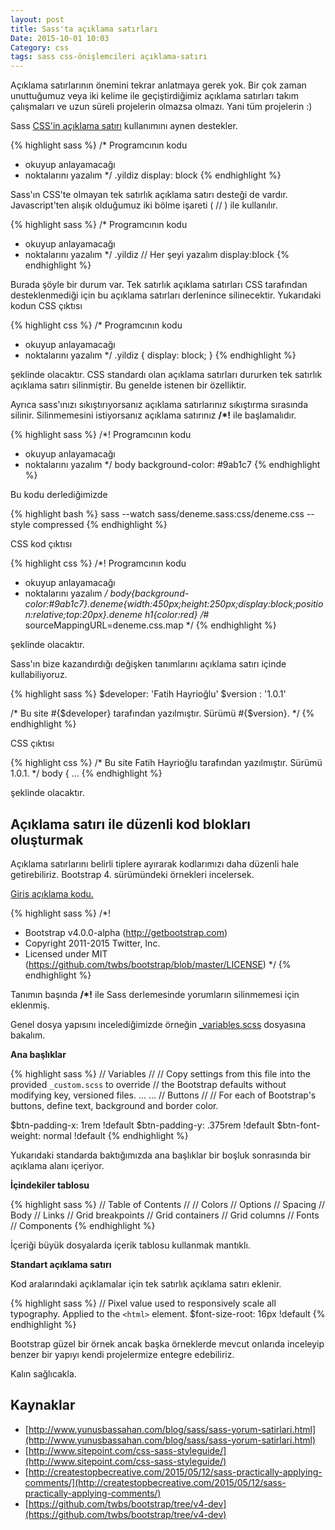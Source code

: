 ```yaml
---
layout: post
title: Sass'ta açıklama satırları
Date: 2015-10-01 10:03
Category: css
tags: sass css-önişlemcileri açıklama-satırı
---
```


Açıklama satırlarının önemini tekrar anlatmaya gerek yok. Bir çok zaman unuttuğumuz veya iki kelime ile geçiştirdiğimiz açıklama satırları takım çalışmaları ve uzun süreli projelerin olmazsa olmazı. Yani tüm projelerin :)

Sass [CSS'in açıklama satırı](http://fatihhayrioglu.com/css-yorum-kodu-ekleme/) kullanımını aynen destekler.

{% highlight sass %}
/* Programcının kodu 
 * okuyup anlayamacağı 
 * noktalarını yazalım */
.yildiz
    display: block
{% endhighlight %}

Sass'ın CSS'te olmayan tek satırlık açıklama satırı desteği de vardır. Javascript'ten alışık olduğumuz iki bölme işareti ( // ) ile kullanılır.

{% highlight sass %}
/* Programcının kodu 
 * okuyup anlayamacağı 
 * noktalarını yazalım */
.yildiz
    // Her şeyi yazalım
    display:block
{% endhighlight %}
    
Burada şöyle bir durum var. Tek satırlık açıklama satırları CSS tarafından desteklenmediği için bu açıklama satırları derlenince silinecektir. Yukarıdaki kodun CSS çıktısı

{% highlight css %}
/* Programcının kodu
 * okuyup anlayamacağı 
 * noktalarını yazalım */
.yildiz {
  display: block;
}
{% endhighlight %}

şeklinde olacaktır. CSS standardı olan açıklama satırları dururken tek satırlık açıklama satırı silinmiştir. Bu genelde istenen bir özelliktir. 

Ayrıca sass'ınızı sıkıştırıyorsanız açıklama satırlarınız sıkıştırma sırasında silinir. Silinmemesini istiyorsanız açıklama satırınız **/*!** ile başlamalıdır.

{% highlight sass %}
/*! Programcının kodu
 * okuyup anlayamacağı 
 * noktalarını yazalım */
body
  background-color: #9ab1c7
{% endhighlight %}

Bu kodu derlediğimizde 

{% highlight bash %}
sass --watch sass/deneme.sass:css/deneme.css --style compressed
{% endhighlight %}

CSS kod çıktısı

{% highlight css %}
/*! Programcının kodu
 * okuyup anlayamacağı 
 * noktalarını yazalım */ body{background-color:#9ab1c7}.deneme{width:450px;height:250px;display:block;position:relative;top:20px}.deneme h1{color:red}
/*# sourceMappingURL=deneme.css.map */
{% endhighlight %}

şeklinde olacaktır.

Sass'ın bize kazandırdığı değişken tanımlarını açıklama satırı içinde kullabiliyoruz. 

{% highlight sass %}
$developer: 'Fatih Hayrioğlu'
$version : '1.0.1'

/* Bu site #{$developer} tarafından yazılmıştır. Sürümü #{$version}. */
{% endhighlight %}

CSS çıktısı

{% highlight css %}
/* Bu site Fatih Hayrioğlu tarafından yazılmıştır. Sürümü 1.0.1. */
body {
...
{% endhighlight %}

şeklinde olacaktır.

## Açıklama satırı ile düzenli kod blokları oluşturmak

Açıklama satırlarını belirli tiplere ayırarak kodlarımızı daha düzenli hale getirebiliriz. Bootstrap 4. sürümündeki örnekleri incelersek.

[Giriş açıklama kodu.](https://github.com/twbs/bootstrap/blob/v4-dev/scss/bootstrap.scss) 

{% highlight sass %}
/*!
 * Bootstrap v4.0.0-alpha (http://getbootstrap.com)
 * Copyright 2011-2015 Twitter, Inc.
 * Licensed under MIT (https://github.com/twbs/bootstrap/blob/master/LICENSE)
 */
{% endhighlight %}

Tanımın başında **/*!** ile Sass derlemesinde yorumların silinmemesi için eklenmiş.

Genel dosya yapısını incelediğimizde örneğin [_variables.scss](https://raw.githubusercontent.com/twbs/bootstrap/v4-dev/scss/_variables.scss) dosyasına bakalım.

**Ana başlıklar**

{% highlight sass %}
// Variables
//
// Copy settings from this file into the provided `_custom.scss` to override
// the Bootstrap defaults without modifying key, versioned files.
...
...
// Buttons
//
// For each of Bootstrap's buttons, define text, background and border color.

$btn-padding-x: 1rem !default
$btn-padding-y: .375rem !default
$btn-font-weight: normal !default
{% endhighlight %}
    
Yukarıdaki standarda baktığımızda ana başlıklar bir boşluk sonrasında bir açıklama alanı içeriyor.

**İçindekiler tablosu**

{% highlight sass %}
// Table of Contents
//
// Colors
// Options
// Spacing
// Body
// Links
// Grid breakpoints
// Grid containers
// Grid columns
// Fonts
// Components
{% endhighlight %}

İçeriği büyük dosyalarda içerik tablosu kullanmak mantıklı.

**Standart açıklama satırı**

Kod aralarındaki açıklamalar için tek satırlık açıklama satırı eklenir.

{% highlight sass %}
// Pixel value used to responsively scale all typography. Applied to the `<html>` element.
$font-size-root: 16px !default
{% endhighlight %}

Bootstrap güzel bir örnek ancak başka örneklerde mevcut onlarıda inceleyip benzer bir yapıyı kendi projelermize entegre edebiliriz.

Kalın sağlıcakla.

## Kaynaklar

 - [http://www.yunusbassahan.com/blog/sass/sass-yorum-satirlari.html](http://www.yunusbassahan.com/blog/sass/sass-yorum-satirlari.html)
 - [http://www.sitepoint.com/css-sass-styleguide/](http://www.sitepoint.com/css-sass-styleguide/)
 - [http://createstopbecreative.com/2015/05/12/sass-practically-applying-comments/](http://createstopbecreative.com/2015/05/12/sass-practically-applying-comments/)
 - [https://github.com/twbs/bootstrap/tree/v4-dev](https://github.com/twbs/bootstrap/tree/v4-dev)